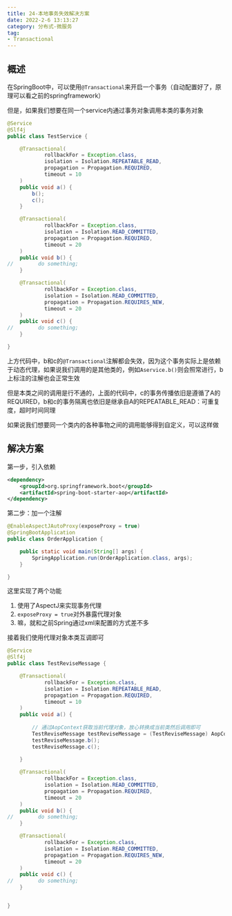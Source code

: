 ```yaml
---
title: 24-本地事务失效解决方案
date: 2022-2-6 13:13:27
category: 分布式-微服务
tag:
- Transactional
---
```


## 概述

在SpringBoot中，可以使用`@Transactional`来开启一个事务（自动配置好了，原理可以看之前的springframework）

但是，如果我们想要在同一个service内通过事务对象调用本类的事务对象

```java
@Service
@Slf4j
public class TestService {

    @Transactional(
            rollbackFor = Exception.class,
            isolation = Isolation.REPEATABLE_READ,
            propagation = Propagation.REQUIRED,
            timeout = 10
    )
    public void a() {
        b();
        c();
    }

    @Transactional(
            rollbackFor = Exception.class,
            isolation = Isolation.READ_COMMITTED,
            propagation = Propagation.REQUIRED,
            timeout = 20
    )
    public void b() {
//        do something;
    }

    @Transactional(
            rollbackFor = Exception.class,
            isolation = Isolation.READ_COMMITTED,
            propagation = Propagation.REQUIRES_NEW,
            timeout = 20
    )
    public void c() {
//        do something;
    }

}

```

上方代码中，b和c的`@Transactional`注解都会失效，因为这个事务实际上是依赖于动态代理，如果说我们调用的是其他类的，例如`Aservice.b()`则会照常进行，b上标注的注解也会正常生效

但是本类之间的调用是行不通的，上面的代码中，c的事务传播依旧是遵循了A的REQUIRED，b和c的事务隔离也依旧是继承自A的REPEATABLE_READ：可重复度，超时时间同理

如果说我们想要同一个类内的各种事物之间的调用能够得到自定义，可以这样做

## 解决方案



第一步，引入依赖

```xml
<dependency>
    <groupId>org.springframework.boot</groupId>
    <artifactId>spring-boot-starter-aop</artifactId>
</dependency>
```

第二步：加一个注解

```java {1}
@EnableAspectJAutoProxy(exposeProxy = true)
@SpringBootApplication
public class OrderApplication {

    public static void main(String[] args) {
        SpringApplication.run(OrderApplication.class, args);
    }

}
```

这里实现了两个功能

1. 使用了AspectJ来实现事务代理
2. `exposeProxy = true`对外暴露代理对象
3. 嘛，就和之前Spring通过xml来配置的方式差不多

接着我们使用代理对象本类互调即可

```java {13-16}
@Service
@Slf4j
public class TestReviseMessage {

    @Transactional(
            rollbackFor = Exception.class,
            isolation = Isolation.REPEATABLE_READ,
            propagation = Propagation.REQUIRED,
            timeout = 10
    )
    public void a() {
        
        // 通过AopContext获取当前代理对象，放心转换成当前类然后调用即可
        TestReviseMessage testReviseMessage = (TestReviseMessage) AopContext.currentProxy();
        testReviseMessage.b();
        testReviseMessage.c();
        
    }

    @Transactional(
            rollbackFor = Exception.class,
            isolation = Isolation.READ_COMMITTED,
            propagation = Propagation.REQUIRED,
            timeout = 20
    )
    public void b() {
//        do something;
    }

    @Transactional(
            rollbackFor = Exception.class,
            isolation = Isolation.READ_COMMITTED,
            propagation = Propagation.REQUIRES_NEW,
            timeout = 20
    )
    public void c() {
//        do something;
    }


}
```

